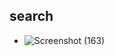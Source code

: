 ## search 

- ![Screenshot (163)](https://github.com/AryaGunawann/lab9web/assets/113499162/4ddf3bae-a177-4d39-89b7-2c20c5d11c67)

